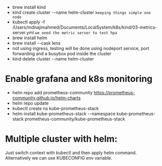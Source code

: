 - brew install kind
- kind create cluster --name helm-cluster `keeping things simple one node`
- kubectl apply -f /Users/mdnajimahmed/Documents/LocalSystem/k8s/kind/03-metrics-server.yml `we need the metric server to test hpa`
- brew install helm
- brew install --cask lens
- not using ingress, testing will be done using nodeport service, port forwarding and a busybox pod inside the cluster
- kind delete cluster --name helm-cluster

# Enable grafana and k8s monitoring
- helm repo add prometheus-community https://prometheus-community.github.io/helm-charts
- helm repo update
- kubectl create ns kube-prometheus-stack
- helm install kube-prometheus-stack --namespace kube-prometheus-stack prometheus-community/kube-prometheus-stack
<!-- - helm install kube-prometheus-stack --namespace kube-prometheus-stack prometheus-community/kube-prometheus-stack -f /Users/mdnajimahmed/Documents/LocalSystem/helm-practice/1.prepk8s/values.yml -->

# Multiple cluster with helm:
Just switch context with kubectl and then apply helm command. Alternatively we can use KUBECONFIG env variable.